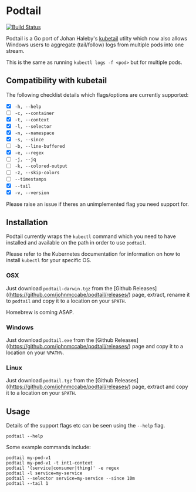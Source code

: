 # Podtail

[![Build Status](https://travis-ci.org/johnmccabe/podtail.svg "Travis CI status")](https://travis-ci.org/johnmccabe/podtail)

Podtail is a Go port of Johan Haleby's [kubetail](https://github.com/johanhaleby/kubetail) utilty which now also allows Windows users to aggregate (tail/follow) logs from multiple pods into one stream.

This is the same as running `kubectl logs -f <pod>` but for multiple pods.

## Compatibility with kubetail

The following checklist details which flags/options are currently supported:

- [x] `-h, --help`
- [ ] `-c, --container`
- [x] `-t, --context`
- [x] `-l, --selector`
- [x] `-n, --namespace`
- [x] `-s, --since`
- [ ] `-b, --line-buffered`
- [x] `-e, --regex`
- [ ] `-j, --jq`
- [ ] `-k, --colored-output`
- [ ] `-z, --skip-colors`
- [ ] `--timestamps`
- [x] `--tail`
- [x] `-v, --version`

Please raise an issue if theres an unimplemented flag you need support for.

## Installation
Podtail currently wraps the `kubectl` command which you need to have installed and available on the path in order to use `podtail`.

Please refer to the Kubernetes documentation for information on how to install `kubectl` for your specific OS.

### OSX
Just download `podtail-darwin.tgz` from the [Github Releases]((https://github.com/johnmccabe/podtail/releases/) page, extract, rename it to `podtail` and copy it to a location on your `$PATH`.

Homebrew is coming ASAP.

### Windows
Just download `podtail.exe` from the [Github Releases]((https://github.com/johnmccabe/podtail/releases/) page and copy it to a location on your `%PATH%`.

### Linux
Just download `podtail.tgz` from the [Github Releases]((https://github.com/johnmccabe/podtail/releases/) page, extract and copy it to a location on your `$PATH`.


## Usage
Details of the support flags etc can be seen using the `--help` flag.

    podtail --help

Some example commands include:

    podtail my-pod-v1
    podtail my-pod-v1 -t int1-context
    podtail '(service|consumer|thing)' -e regex
    podtail -l service=my-service
    podtail --selector service=my-service --since 10m
    podtail --tail 1
